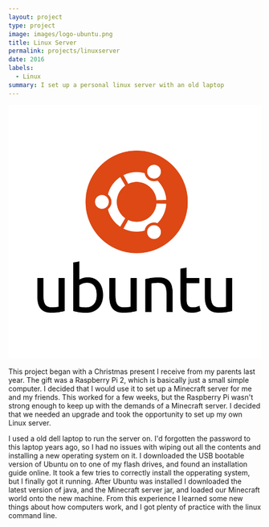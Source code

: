 ```yaml
---
layout: project
type: project
image: images/logo-ubuntu.png
title: Linux Server
permalink: projects/linuxserver
date: 2016
labels:
  - Linux
summary: I set up a personal linux server with an old laptop
---
```


<div class="ui small rounded images">
  <img class="ui image" src="../images/logo-ubuntu.png">
</div>

This project began with a Christmas present I receive from my parents last year. The gift was a Raspberry Pi 2, which is basically just a small simple computer. I decided that I would use it to set up a Minecraft server for me and my friends. This worked for a few weeks, but the Raspberry Pi wasn't strong enough to keep up with the demands of a Minecraft server. I decided that we needed an upgrade and took the opportunity to set up my own Linux server.

I used a old dell laptop to run the server on. I'd forgotten the password to this laptop years ago, so I had no issues with wiping out all the contents and installing a new operating system on it. I downloaded the USB bootable version of Ubuntu on to one of my flash drives, and found an installation guide online. It took a few tries to correctly install the opperating system, but I finally got it running. After Ubuntu was installed I downloaded the latest version of java, and the Minecraft server jar, and loaded our Minecraft world onto the new machine. From this experience I learned some new things about how computers work, and I got plenty of practice with the linux command line.
